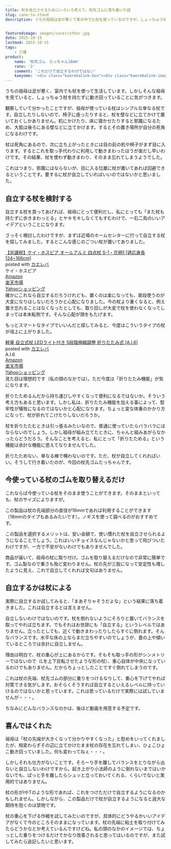 ```yaml
---
title: 杖を自立させるためにいろいろ考えて、杖先ゴムに落ち着いた話
slug: cane-to-stand
description: うちの祖母は足が悪くて家の中でも杖を使っているのですが、しょっちゅう杖をどこかに置き忘れたままで動き回っています。杖が自立すればどこに置いたか忘れることもなくなるのではと考えて、杖の先端のゴムを取り替えて使う商品を買ってみました。


featuredimage: images/cover/other.jpg
date: 2015-10-15
lastmod: 2015-10-15
tags: 
    - 介護
product:
    name: '杖先ゴム　たっちゃん16mm'
    rate: '2'
    comment: 'これだけで自立するわけではない'
    kaeyome: '<div class="kaerebalink-box"><div class="kaerebalink-image"><a href="https://www.amazon.co.jp/exec/obidos/ASIN/B00DHXRFTQ/illusionspace-22/ref=nosim/" target="_blank" rel="nofollow" ><img src="https://ecx.images-amazon.com/images/I/41pSsSEsKRL._SL160_.jpg" style="border: none;" /></a></div><div class="kaerebalink-info"><div class="kaerebalink-name"><a href="https://www.amazon.co.jp/exec/obidos/ASIN/B00DHXRFTQ/illusionspace-22/ref=nosim/" target="_blank" rel="nofollow" >自立する三点式杖先ゴム　　たっちゃん　　16ｍｍ</a><div class="kaerebalink-powered-date">posted with <a href="https://kaereba.com" rel="nofollow" target="_blank">カエレバ</a></div></div><div class="kaerebalink-detail"> ケイホスピア     </div><div class="kaerebalink-link1"><div class="shoplinkamazon"><a href="https://www.amazon.co.jp/gp/search?keywords=%8E%A9%97%A7%82%B7%82%E9%8EO%93_%8E%AE%8F%F1%90%E6%83S%83%80%81%40%82%BD%82%C1%82%BF%82%E1%82%F1&__mk_ja_JP=%83J%83%5E%83J%83i&tag=illusionspace-22" target="_blank" rel="nofollow" >Amazon</a></div><div class="shoplinkrakuten"><a href="https://hb.afl.rakuten.co.jp/hgc/0e95387f.f2aef20d.0e953880.25e412bd/?pc=http%3A%2F%2Fsearch.rakuten.co.jp%2Fsearch%2Fmall%2F%25E8%2587%25AA%25E7%25AB%258B%25E3%2581%2599%25E3%2582%258B%25E4%25B8%2589%25E7%2582%25B9%25E5%25BC%258F%25E6%259D%2596%25E5%2585%2588%25E3%2582%25B4%25E3%2583%25A0%25E3%2580%2580%25E3%2581%259F%25E3%2581%25A3%25E3%2581%25A1%25E3%2582%2583%25E3%2582%2593%2F-%2Ff.1-p.1-s.1-sf.0-st.A-v.2%3Fx%3D0%26scid%3Daf_ich_link_urltxt%26m%3Dhttp%3A%2F%2Fm.rakuten.co.jp%2F" target="_blank" rel="nofollow" >楽天市場</a></div><div class="shoplinkyahoo"><a href="https://ck.jp.ap.valuecommerce.com/servlet/referral?sid=3085416&pid=882193779&vc_url=http%3A%2F%2Fsearch.shopping.yahoo.co.jp%2Fsearch%3Fp%3D%25E8%2587%25AA%25E7%25AB%258B%25E3%2581%2599%25E3%2582%258B%25E4%25B8%2589%25E7%2582%25B9%25E5%25BC%258F%25E6%259D%2596%25E5%2585%2588%25E3%2582%25B4%25E3%2583%25A0%25E3%2580%2580%25E3%2581%259F%25E3%2581%25A3%25E3%2581%25A1%25E3%2582%2583%25E3%2582%2593" target="_blank" rel="nofollow" >Yahooショッピング<img src="https://ad.jp.ap.valuecommerce.com/servlet/gifbanner?sid=3085416&pid=882193779" height="1" width="1" border="0"></a></div></div></div><div class="booklink-footer" style="clear: left"></div></div>'
---
```


うちの祖母は足が悪く、室内でも杖を使って生活しています。しかしそんな祖母を見ていると、しょっちゅう杖を持たずに動き回っていることに気がつきます。

観察していて分かったことですが、祖母が使っている杖はシンプルな単なる杖です。自立したりしないので、椅子に座ったりすると、杖を壁などに立てかけて置いておくしかありません。机にかけたり、床に寝かせたりすると邪魔になるため、大抵は後ろにある壁などに立てかけます。するとその置き場所が自分の死角になるわけです。

杖は死角にあるので、次に立ち上がったときには目の前の机や椅子がまず目に入ります。するとこれを取っ手代わりに利用して動きまわったほうが楽だし早いわけです。その結果、杖を使わず動きまわり、そのまま忘れてしまうようでした。

これはつまり、邪魔にはならないが、目に入る位置に杖が置いてあれば回避できるということです。要するに杖が自立していればいいのではないかと思いました。


## 自立する杖を検討する


自立する杖を買ってあげれば、祖母にとって便利だし、私にとっても「また杖も持たずに歩きまわっとる」とヤキモキしなくてもすむわけで、一石二鳥のいいアイデアということになります。

さっそく検討したわけですが、まずは近場のホームセンターに行って自立する杖を探してみました。するとこんな感じのごつい杖が置いてありました。

<div class="kaerebalink-box">
<div class="kaerebalink-image"><a href="https://www.amazon.co.jp/exec/obidos/ASIN/B005NGZWMM/illusionspace-22/ref=nosim/" target="_blank" rel="nofollow" ><img alt=""  src="https://ecx.images-amazon.com/images/I/21Qy5MXPA-L._SL160_.jpg" style="border: none;" /></a></div>
<div class="kaerebalink-info">
<div class="kaerebalink-name"><a href="https://www.amazon.co.jp/exec/obidos/ASIN/B005NGZWMM/illusionspace-22/ref=nosim/" target="_blank" rel="nofollow" >【非課税】ケイ・ホスピア オールアルミ 四点杖 S-1・花柄1 [適応身長124~166cm]</a>

<div class="kaerebalink-powered-date">posted with <a href="https://kaereba.com" rel="nofollow" target="_blank">カエレバ</a></div>
</div>
<div class="kaerebalink-detail"> ケイ・ホスピア     </div>
<div class="kaerebalink-link1">
<div class="shoplinkamazon"><a href="https://www.amazon.co.jp/gp/search?keywords=%83P%83C%81E%83z%83X%83s%83A%20%83I%81%5B%83%8B%83A%83%8B%83~%20%8El%93_%8F%F1&#038;__mk_ja_JP=%83J%83%5E%83J%83i&#038;tag=illusionspace-22" target="_blank" rel="nofollow" >Amazon</a></div>
<div class="shoplinkrakuten"><a href="https://hb.afl.rakuten.co.jp/hgc/0e95387f.f2aef20d.0e953880.25e412bd/?pc=http%3A%2F%2Fsearch.rakuten.co.jp%2Fsearch%2Fmall%2F%25E3%2582%25B1%25E3%2582%25A4%25E3%2583%25BB%25E3%2583%259B%25E3%2582%25B9%25E3%2583%2594%25E3%2582%25A2%2520%25E3%2582%25AA%25E3%2583%25BC%25E3%2583%25AB%25E3%2582%25A2%25E3%2583%25AB%25E3%2583%259F%2520%25E5%259B%259B%25E7%2582%25B9%25E6%259D%2596%2F-%2Ff.1-p.1-s.1-sf.0-st.A-v.2%3Fx%3D0%26scid%3Daf_ich_link_urltxt%26m%3Dhttp%3A%2F%2Fm.rakuten.co.jp%2F" target="_blank" rel="nofollow" >楽天市場</a></div>
<div class="shoplinkyahoo"><a href="https://ck.jp.ap.valuecommerce.com/servlet/referral?sid=3085416&#038;pid=882193779&#038;vc_url=http%3A%2F%2Fsearch.shopping.yahoo.co.jp%2Fsearch%3Fp%3D%25E3%2582%25B1%25E3%2582%25A4%25E3%2583%25BB%25E3%2583%259B%25E3%2582%25B9%25E3%2583%2594%25E3%2582%25A2%2520%25E3%2582%25AA%25E3%2583%25BC%25E3%2583%25AB%25E3%2582%25A2%25E3%2583%25AB%25E3%2583%259F%2520%25E5%259B%259B%25E7%2582%25B9%25E6%259D%2596" target="_blank" rel="nofollow" >Yahooショッピング<img alt=""  src="https://ad.jp.ap.valuecommerce.com/servlet/gifbanner?sid=3085416&#038;pid=882193779" height="1" width="1"></a></div>
</div>
</div>
<div class="booklink-footer" style="clear: left"></div>
</div>
確かにこれなら自立するだろうけれども、置くのは楽になっても、普段使うのが大変になりはしないだろうかと心配になりました。今の杖より重くなると、例え置き忘れることはなくなったとしても、取り回しが大変で杖を使わなくなってしまっては本末転倒です。そんな心配が頭をもたげます。

もっとスマートなタイプでいいんだと探してみると、今度はこういうタイプの杖が俎上に上がりました。

<div class="kaerebalink-box">
<div class="kaerebalink-image"><a href="https://www.amazon.co.jp/exec/obidos/ASIN/B013YHCBAW/illusionspace-22/ref=nosim/" target="_blank" rel="nofollow" ><img alt=""  src="https://ecx.images-amazon.com/images/I/21YttOiLhDL._SL160_.jpg" style="border: none;" /></a></div>
<div class="kaerebalink-info">
<div class="kaerebalink-name"><a href="https://www.amazon.co.jp/exec/obidos/ASIN/B013YHCBAW/illusionspace-22/ref=nosim/" target="_blank" rel="nofollow" >軽量 自立式杖 LEDライト付き 5段階伸縮調整 折りたたみ式 [A.I.6]</a>

<div class="kaerebalink-powered-date">posted with <a href="https://kaereba.com" rel="nofollow" target="_blank">カエレバ</a></div>
</div>
<div class="kaerebalink-detail"> A.I.6     </div>
<div class="kaerebalink-link1">
<div class="shoplinkamazon"><a href="https://www.amazon.co.jp/gp/search?keywords=%8E%A9%97%A7%8E%AE%8F%F1%81%40%83P%81%5B%83%93%83Z%81%5B%83t&#038;__mk_ja_JP=%83J%83%5E%83J%83i&#038;tag=illusionspace-22" target="_blank" rel="nofollow" >Amazon</a></div>
<div class="shoplinkrakuten"><a href="https://hb.afl.rakuten.co.jp/hgc/0e95387f.f2aef20d.0e953880.25e412bd/?pc=http%3A%2F%2Fsearch.rakuten.co.jp%2Fsearch%2Fmall%2F%25E8%2587%25AA%25E7%25AB%258B%25E5%25BC%258F%25E6%259D%2596%25E3%2580%2580%25E3%2582%25B1%25E3%2583%25BC%25E3%2583%25B3%25E3%2582%25BB%25E3%2583%25BC%25E3%2583%2595%2F-%2Ff.1-p.1-s.1-sf.0-st.A-v.2%3Fx%3D0%26scid%3Daf_ich_link_urltxt%26m%3Dhttp%3A%2F%2Fm.rakuten.co.jp%2F" target="_blank" rel="nofollow" >楽天市場</a></div>
<div class="shoplinkyahoo"><a href="https://ck.jp.ap.valuecommerce.com/servlet/referral?sid=3085416&#038;pid=882193779&#038;vc_url=http%3A%2F%2Fsearch.shopping.yahoo.co.jp%2Fsearch%3Fp%3D%25E8%2587%25AA%25E7%25AB%258B%25E5%25BC%258F%25E6%259D%2596%25E3%2580%2580%25E3%2582%25B1%25E3%2583%25BC%25E3%2583%25B3%25E3%2582%25BB%25E3%2583%25BC%25E3%2583%2595" target="_blank" rel="nofollow" >Yahooショッピング<img alt=""  src="https://ad.jp.ap.valuecommerce.com/servlet/gifbanner?sid=3085416&#038;pid=882193779" height="1" width="1"></a></div>
</div>
</div>
<div class="booklink-footer" style="clear: left"></div>
</div>
見た目は理想的です（私の頭のなかでは）。ただ今度は「折りたたみ機能」が気になります。

折りたためるんだから持ち運びしやすくなって便利になるではないか。そういう考え方もあると思います。しかし私は、折りたたみ機能を加える事によって、堅牢性が犠牲になるのではないかと心配になります。ちょっと変な体重のかかり方になって、杖が折れてこけたりしないだろうか。

杖を折りたたむときは引っ張るみたいなので、普通に使っていたらバラバラにはならないのでしょう。しかし祖母が組み立てたときに、ちゃんと組みあがらなかったらどうだろう。そんなことを考えると、私にとって「折りたためる」という機能は余計な機能に思えてなりませんでした。

折りたためない、単なる棒で構わないのです。ただ、杖が自立してくれればいい。そうして行き着いたのが、今回の杖先ゴムたっちゃんです。


## 今使っている杖のゴムを取り替えるだけ


これならば今使っている杖をそのまま使うことができます。そのままといっても、杖のサイズによりますが。

この製品は杖の先端部分の直径が16mmであれば利用することができます（18mmのタイプもあるみたいです）。ノギスを使って調べるのがおすすめです。

この製品を選択するメリットは、安い金額で、使い慣れた杖を自立させられるようになることでしょう。これはいいチョイスなんじゃないかと思って飛びついたわけですが、一方で不安がないわけでもありませんでした。

商品が届いて、祖母の杖に取り付け。ゴムを取り替えるだけなので非常に簡単です。ゴム製なので重さも殆ど変わりません。杖の先が三股になって安定性も増したように見え、これで自立してくれれば文句はありません。


## 自立するかは杖による


実際に自立するか試してみると、「まあそりゃそうだよな」という結果に落ち着きました。これは自立するとは言えません。

自立しないわけではないのです。杖を倒れないようにそろりと置いてバランスを取ってやれば立ちます。でもそれはお世辞にも「自立する」というレベルではありません。立ったとしても、近くで動きまわったりしたらすぐに倒れます。そんなバランスです。水平な床の上ならまだ立ちやすいのでしょうが、畳の上や傾いているところでは余計に自立しません。

理由は明白で、杖の重心が上にあるからです。そもそも取っ手の形がシンメトリーではないので（Lを上下反転させたような形の杖）、重心自体が中央になっているわけでもありません。だからちょっとしたことですぐ倒れてしまうのです。

これは杖の先端、杖先ゴムの部分に重りをつけるなりして、重心を下げてやれば対策できる気がします。おそらくそうすれば自立するといえるレベルに持っていけるのではないかと思っています。これは思っているだけで実際には試していませんが・・・。

ちなみにどんなバランスなのかは、後ほど動画を用意する予定です。


## 喜んではくれた


祖母は「杖の先端が大きくなって分かりやすくなった」と慰めをいってくれましたが、相変わらずその辺に立てかけたまま杖の存在を忘れてしまい、ひょこひょこ動き回っていました。何も変わってねぇ・・・。

しかしそれも仕方がないことです。そろーり手を離してバランスをとりながら出ないと自立しないわけですから。起き上がり小法師のように倒れないまではいかないでも、ぱっと手を離したらシュッと立っておいてくれる、くらいでないと実用的ではありません。

杖の形がIやTのような形であれば、これをつけただけで自立するようになるのかもしれません。しかしながら、この製品だけで杖が自立するようになると過大な期待を抱くのは禁物です。

杖の重心を下げる作戦を試してみたいのですが、具体的にどうやるかいいアイデアがなくて今のところそのままになっています。杖の先端に粘土を取り付けてみたらどうかなとか考えているんですけどね。私の頭のなかのイメージでは、ちょっとした重りをつけるだけでかなり改善されると思ってはいるのですが、また試してみたら追記したいと思います。


  